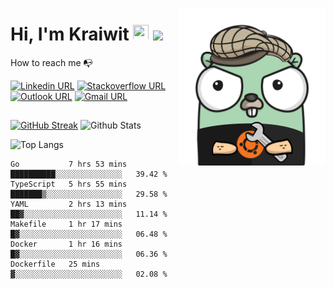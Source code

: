 [//]: # (<img align="right" width="235" src="https://github.com/arsmn/arsmn/blob/main/magician_gopher.png">)
<img align="right" width="235" src="assets/img/my_gopher.png">

# Hi, I'm Kraiwit <img src="https://media.giphy.com/media/hvRJCLFzcasrR4ia7z/giphy.gif" width="25px" height="25px"> ![](https://komarev.com/ghpvc/?username=parlarlax&label=PROFILE+VIEWS)

How to reach me :mailbox_with_no_mail:

[![Linkedin URL](https://img.shields.io/badge/LinkedIn-0077B5?style=for-the-badge&logo=linkedin&logoColor=white)](https://www.linkedin.com/in/kraiwit-tongkul-545b0b64/)
[![Stackoverflow URL](https://img.shields.io/badge/Stackoverflow-ef8236?style=for-the-badge&logo=stackoverflow&logoColor=white)](https://stackoverflow.com/users/15555894/lax-tongkul)
[![Outlook URL](https://img.shields.io/badge/Outlook-0078D4?style=for-the-badge&logo=microsoft-outlook&logoColor=white)](mailto:lax.ltk@outlook.com)
[![Gmail URL](https://img.shields.io/badge/Gmail-D14836?style=for-the-badge&logo=gmail&logoColor=white)](mailto:lax.ltk@gmail.com)




##
[![GitHub Streak](https://github-readme-streak-stats.herokuapp.com?user=parlarlax&theme=dark)](https://git.io/streak-stats)
![Github Stats](https://github-readme-stats.vercel.app/api?username=parlarlax&show_icons=true&theme=github_dark&include_all_commits=true&custom_title=GitHub%20Stats)

![Top Langs](https://github-readme-stats.vercel.app/api/top-langs/?username=parlarlax&hide=css,html&theme=github_dark&layout=compact)

<!--START_SECTION:waka-->

```text
Go           7 hrs 53 mins   ██████████░░░░░░░░░░░░░░░   39.42 %
TypeScript   5 hrs 55 mins   ███████▒░░░░░░░░░░░░░░░░░   29.58 %
YAML         2 hrs 13 mins   ██▓░░░░░░░░░░░░░░░░░░░░░░   11.14 %
Makefile     1 hr 17 mins    █▓░░░░░░░░░░░░░░░░░░░░░░░   06.48 %
Docker       1 hr 16 mins    █▓░░░░░░░░░░░░░░░░░░░░░░░   06.36 %
Dockerfile   25 mins         ▓░░░░░░░░░░░░░░░░░░░░░░░░   02.08 %
```

<!--END_SECTION:waka-->
